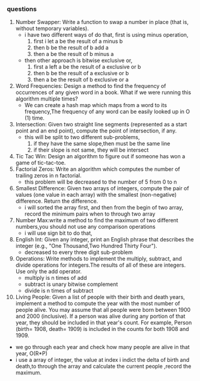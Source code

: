 ### questions
1. Number Swapper: Write a function to swap a number in place (that is, without temporary variables).
    * i have two different ways of do that, first is using minus operation,
        1. first i let a be the result of a minus b
        2. then b be the result of b add a
        3. then a be the result of b minus a
    * then other approach is bitwise exclusive or,
        1. first a left a be the result of a exclusive or b
        2. then b be the result of a exclusive or b
        3. then a be the result of b exclusive or a
2. Word Frequencies: Design a method to find the frequency of occurrences of any given word in a book. What if we were running this algorithm multiple times?
    * We can create a hash map which maps from a word to its frequency,The frequency of any word can be easily looked up in O (1) time.
3. Intersection: Given two straight line segments (represented as a start point and an end point), compute the point of intersection, if any.
    * this will be split to two different sub-problems, 
        1. if they have the same slope,then must be the same line
        2. if their slope is not same, they will be intersect
4. Tic Tac Win: Design an algorithm to figure out if someone has won a game of tic-tac-toe.
5. Factorial Zeros: Write an algorithm which computes the number of trailing zeros in n factorial.
    * this problem will be decreased to the number of 5 from 0 to n
6. Smallest Difference: Given two arrays of integers, compute the pair of values (one value in each array) with the smallest (non-negative) difference. Return the difference.
    * i will sorted the array first, and then from the begin of two array, record the minimum pairs when to through two array
7. Number Max:write a method to find the maximum of two different numbers,you should not use any comparison operations
    * i will use sign bit to do that,
8. English Int: Given any integer, print an English phrase that describes the integer (e.g., "One Thousand,Two Hundred Thirty Four").
    * decreased to every three digit sub-problem   
9. Operations: Write methods to implement the multiply, subtract, and divide operations for integers.The results of all of these are integers. Use only the add operator.
    * multiply is n times of add
    * subtract is unary bitwise complement
    * divide is n times of subtract
10. Living People: Given a list of people with their birth and death years, implement a method to
  compute the year with the most number of people alive. You may assume that all people were born
  between 1900 and 2000 (inclusive). If a person was alive during any portion of that year, they should
  be included in that year's count. For example, Person (birth= 1908, death= 1909) is included in the
  counts for both 1908 and 1909.
  * we go through each year and check how many people are alive in that year, O(R*P)
  * i use a array of integer, the value at index i indict the delta of birth and death,to through the array and calculate the current people ,record the maximum.
